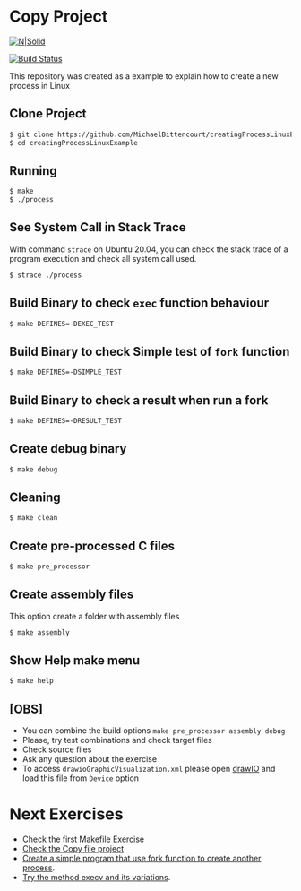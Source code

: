 # Copy Project

[![N|Solid](https://cldup.com/dTxpPi9lDf.thumb.png)](https://nodesource.com/products/nsolid)

[![Build Status](https://travis-ci.org/joemccann/dillinger.svg?branch=master)](https://travis-ci.org/joemccann/dillinger)


This repository was created as a example to explain how to create a new process in Linux


## Clone Project

```bash
$ git clone https://github.com/MichaelBittencourt/creatingProcessLinuxExample.git
$ cd creatingProcessLinuxExample
```

## Running

```bash
$ make
$ ./process
```

## See System Call in Stack Trace

With command `strace` on Ubuntu 20.04, you can check the stack trace of a program execution and check all system call used.

```bash
$ strace ./process
```

## Build Binary to check `exec` function behaviour

```bash
$ make DEFINES=-DEXEC_TEST
```

## Build Binary to check Simple test of `fork` function

```bash
$ make DEFINES=-DSIMPLE_TEST
```

## Build Binary to check a result when run a fork

```bash
$ make DEFINES=-DRESULT_TEST
```

## Create debug binary

```bash
$ make debug
```

## Cleaning

```bash
$ make clean
```

## Create pre-processed C files

```bash
$ make pre_processor
```

## Create assembly files

This option create a folder with assembly files

```bash
$ make assembly
```

## Show Help make menu

```bash
$ make help
```

## [OBS]

- You can combine the build options `make pre_processor assembly debug`
- Please, try test combinations and check target files
- Check source files
- Ask any question about the exercise
- To access `drawioGraphicVisualization.xml` please open [drawIO](https://app.diagrams.net/) and load this file from `Device` option

# Next Exercises

- [Check the first Makefile Exercise](https://github.com/MichaelBittencourt/MakefileExamples)
- [Check the Copy file project](https://github.com/MichaelBittencourt/copy_file)
- [Create a simple program that use fork function to create another process](https://www.geeksforgeeks.org/fork-system-call/).
- [Try the method execv and its variations](https://www.qnx.com/developers/docs/6.5.0SP1.update/com.qnx.doc.neutrino_lib_ref/e/execv.html).
